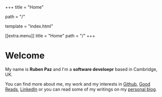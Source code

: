 +++
title = "Home"

path = "/"

template = "index.html"

[[extra.menu]]
  title = "Home"
  path = "/"
+++

# Welcome

My name is **Ruben Paz** and I'm a **software develoepr** based in Cambridge, UK.

You can find more about me, my work and my interests in [Github](https://github.com/Istar-Eldritch), [Good Reads](https://www.goodreads.com/user/show/65381105-ruben-paz), [LinkedIn](https://www.linkedin.com/in/rubenpaz/) or you can read some of my writings on my [personal blog](/blog).
